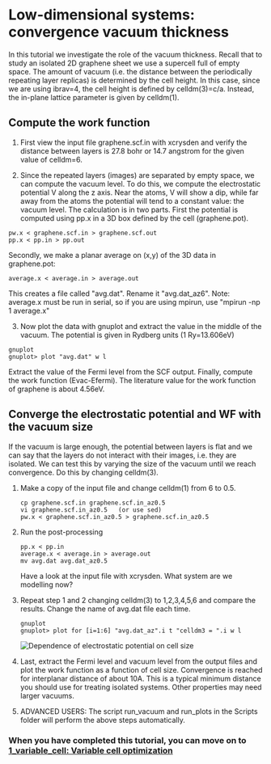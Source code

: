 # Low-dimensional systems: convergence vacuum thickness
In this tutorial we investigate the role of the vacuum thickness. 
Recall that to study an isolated 2D graphene sheet we use a supercell full of empty space. The amount of vacuum (i.e. the distance between the periodically repeating layer replicas) is determined by the cell height. In this case, since we are  using ibrav=4, the cell height is defined by celldm(3)=c/a. Instead, the in-plane lattice parameter is given by celldm(1).

## Compute the work function
  1. First view the input file graphene.scf.in with xcrysden and verify the distance between layers is 27.8 bohr or 14.7 angstrom for the given value of celldm=6. 

  2. Since the repeated layers (images) are separated by empty space, we can compute the vacuum level. To do this, we compute the electrostatic potential V along the z axis. Near the atoms, V will show a dip, while far away from the atoms the potential will tend to a constant value: the vacuum level. The calculation is in two parts. First the potential is computed using pp.x in a 3D box defined by the cell (graphene.pot). 

  ```
  pw.x < graphene.scf.in > graphene.scf.out
  pp.x < pp.in > pp.out
  ```
Secondly, we make a planar average on (x,y) of the 3D data in graphene.pot:
  ```
  average.x < average.in > average.out
  ```
  This creates a file called "avg.dat". Rename it "avg.dat_az6".
  Note: average.x must be run in serial, so if you are using mpirun, use "mpirun -np 1 average.x"

  3. Now plot the data with gnuplot and extract the value in the middle of the vacuum. The potential is given in Rydberg units (1 Ry=13.606eV)
  ```
  gnuplot
  gnuplot> plot "avg.dat" w l
  ```
  Extract the value of the Fermi level from the SCF output. Finally, compute the work function (Evac-Efermi). The literature value for the work function of graphene is about 4.56eV.

## Converge the electrostatic potential and WF with the vacuum size
If the vacuum is large enough, the potential between layers is flat and we can say that the layers do not interact with their images, i.e. they are isolated. We can test this by varying the size of the vacuum until we reach convergence. Do this by changing celldm(3).

 1. Make a copy of the input file and change celldm(1) from 6 to 0.5.
    ```
    cp graphene.scf.in graphene.scf.in_az0.5
    vi graphene.scf.in_az0.5   (or use sed)
    pw.x < graphene.scf.in_az0.5 > graphene.scf.in_az0.5
    ```

 2. Run the post-processing
    ```
    pp.x < pp.in
    average.x < average.in > average.out
    mv avg.dat avg.dat_az0.5
    ```
    Have a look at the input file with xcrysden. What system are we modelling now?

 3. Repeat step 1 and 2 changing celldm(3) to 1,2,3,4,5,6 and compare the results. Change the name of avg.dat file each time.
    ```
    gnuplot
    gnuplot> plot for [i=1:6] "avg.dat_az".i t "celldm3 = ".i w l
    ```
    ![Dependence of electrostatic potential on cell size](Ref/Vacuum.png?raw=true "Potential vs cell size")

 4. Last, extract the Fermi level and vacuum level from the output files and plot the work function as a function of cell size. Convergence is reached for interplanar distance of about 10A. This is a typical minimum distance you should use for treating isolated systems. Other properties may need larger vacuums.

 4. ADVANCED USERS: The script run_vacuum and run_plots in the Scripts folder will perform the above steps automatically. 

### When you have completed this tutorial, you can move on to [1_variable_cell: Variable cell optimization](../1_variable_cell)
